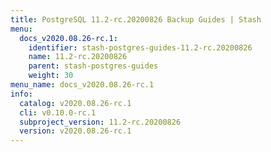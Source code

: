 ```yaml
---
title: PostgreSQL 11.2-rc.20200826 Backup Guides | Stash
menu:
  docs_v2020.08.26-rc.1:
    identifier: stash-postgres-guides-11.2-rc.20200826
    name: 11.2-rc.20200826
    parent: stash-postgres-guides
    weight: 30
menu_name: docs_v2020.08.26-rc.1
info:
  catalog: v2020.08.26-rc.1
  cli: v0.10.0-rc.1
  subproject_version: 11.2-rc.20200826
  version: v2020.08.26-rc.1
---
```


